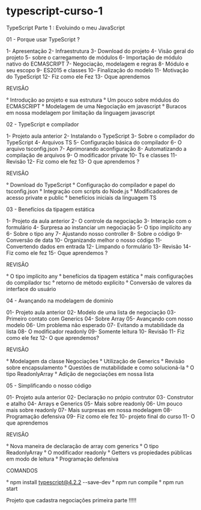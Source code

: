 # typescript-curso-1
 TypeScript Parte 1 : Evoluindo o meu JavaScript

 01 - Porque usar TypeScript ?

 1- Apresentação
 2- Infraestrutura
 3- Download do projeto
 4- Visão geral do projeto
 5- sobre o carregamento de módulos
 6- Importação de módulo nativo do ECMASCRIPT
 7- Negociação, modelagem e regras
 8- Módulo e seu escopo
 9- ES2015 e classes
 10- Finalização do modelo
 11- Motivação do TypeScript
 12- Fiz como ele Fez
 13- Oque aprendemos

 REVISÃO

 ° Introdução ao projeto e sua estrutura
 ° Um pouco sobre módulos do ECMASCRIPT
 ° Modelagem de uma Negociação em javascript
 ° Buracos em nossa modelagem por limitação da linguagem javascript

 02 - TypeScript e compilador

 1- Projeto aula anterior
 2- Instalando o TypeScript
 3- Sobre o compilador do TypeScript
 4- Arquivos TS
 5- Configuração básica do compilador
 6- O arquivo tsconfig.json
 7- Aprimorando aconfiguração
 8- Automatizando a compilação de arquivos
 9- O modificador private
 10- Ts e classes
 11- Revisão
 12- Fiz como ele fez
 13- O que aprendemos ?

 REVISÃO

 ° Download do TypeScript
 ° Configuração do compilador e papel do tsconfig.json
 ° Integração com scripts do Node.js
 ° Modificadores de acesso private e public
 ° benefícios iniciais da linguagem TS

 03 - Benefícios da tipagem estática

 1- Projeto da aula anterior
 2- O controle da negociação
 3- Interação com o formulário
 4- Surpresa ao instanciar um negociação
 5- O tipo implícito any
 6- Sobre o tipo any
 7- Ajustando nosso controller
 8- Sobre o código
 9- Conversão de data
 10- Organizando melhor o nosso código
 11- Convertendo dados em entrada
 12- Limpando o formulário
 13- Revisão
 14- Fiz como ele fez
 15- Oque aprendemos ?

 REVISÃO

 ° O tipo implícito any
 ° benefícios da tipagem estática
 ° mais configurações do compilador tsc
 ° retorno de método explicito
 ° Conversão de valores da interface do usuário

 04 - Avançando na modelagem de dominío

 01- Projeto aula anterior
 02- Modelo de uma lista de negociação
 03- Primeiro contato com Generics
 04- Sobre Array
 05- Avançando com nosso modelo
 06- Um problema não esperado
 07- Evitando a mutabilidade da lista
 08- O modificador readonly
 09- Somente leitura
 10- Revisão
 11- Fiz como ele fez
 12- O que aprendemos?

 REVISÃO

 ° Modelagem da classe Negociações
 ° Utilização de Generics
 ° Revisão sobre encapsulamento
 ° Questões de mutabilidade e como solucioná-la
 ° O tipo ReadonlyArray
 ° Adição de negociações em nossa lista 

 05 - Simplificando o nosso código

 01- Projeto aula anterior
 02- Declaração no própio contrutor
 03- Construtor e atalho
 04- Arrays e Generics
 05- Mais sobre readonly
 06- Um pouco mais sobre readonly
 07- Mais surpresas em nossa modelagem
 08- Programação defensiva
 09- Fiz como ele fez
 10- projeto final do curso
 11- O que aprendemos

 REVISÃO

° Nova maneira de declaração de array com generics
° O tipo ReadonlyArray
° O modificador readonly
° Getters vs propiedades públicas em modo de leitura
° Programação defensiva

COMANDOS

° npm install typescript@4.2.2 --save-dev
° npm run compile
° npm run start

Projeto que cadastra negociações primeira parte !!!!!

